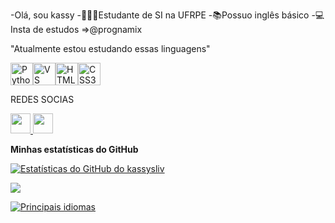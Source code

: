 -Olá, sou kassy
-👩🏽‍💻Estudante de SI na UFRPE
-📚Possuo inglês básico
-💻Insta de estudos =>@prognamix 
<!---
kassysliv/kassysliv is a ✨ special ✨ repository because its `README.md` (this file) appears on your GitHub profile.
You can click the Preview link to take a look at your changes.
--->

<p align="left">
<p>"Atualmente estou estudando essas linguagens"</p>
<a href="https://www.python.org/" target="_blank" rel="noreferrer"><img src="https://raw.githubusercontent.com/danielcranney/readme-generator/main/public/icons/skills/python-colored.svg" width="36" height="36" alt="Python" /></a><a href="https://code.visualstudio.com/" target="_blank" rel="noreferrer"><img src="https://raw.githubusercontent.com/danielcranney/readme-generator/main/public/icons/skills/visualstudiocode.svg" width="36" height="36" alt="VS Code" /></a><a href="https://developer.mozilla.org/en-US/docs/Glossary/HTML5" target="_blank" rel="noreferrer"><img src="https://raw.githubusercontent.com/danielcranney/readme-generator/main/public/icons/skills/html5-colored.svg" width="36" height="36" alt="HTML5" /></a><a href="https://www.w3.org/TR/CSS/#css" target="_blank" rel="noreferrer"><img src="https://raw.githubusercontent.com/danielcranney/readme-generator/main/public/icons/skills/css3-colored.svg" width="36" height="36" alt="CSS3" /></a>
                </p> REDES SOCIAS
              <p align="left"> <a href="https://www.github.com/kassysliv" target="_blank" rel="noreferrer"> <picture> <source media="(prefers-color-scheme: dark)" srcset="https://raw.githubusercontent.com/danielcranney/readme-generator/main/public/icons/socials/github-dark.svg" /> <source media="(prefers-color-scheme: light)" srcset="https://raw.githubusercontent.com/danielcranney/readme-generator/main/public/icons/socials/github.svg" /> <img src="https://raw.githubusercontent.com/danielcranney/readme-generator/main/public/icons/socials/github.svg" width="32" height="32" /> </picture> </a> <a href="http://www.instagram.com/kassysliv" target="_blank" rel="noreferrer"> <picture> <source media="(prefere-esquema-de-cores: escuro)" srcset="https://raw.githubusercontent.com/danielcranney/readme-generator/main/public/icons/socials/instagram-dark.svg" /> <source media="(prefere-esquema-de-cores: claro)" srcset="https://raw.githubusercontent.com/danielcranney/readme-generator/main/public/icons/socials/instagram.svg" /> <img src="https://raw.githubusercontent.com/danielcranney/readme-generator/main/public/icons/socials/instagram.svg" width="32" altura="32" /> </imagem> </a> </p>


<b>Minhas estatísticas do GitHub</b>

<a href="http://www.github.com/kassysliv"><img src="https://github-readme-stats.vercel.app/api?username=kassysliv&show_icons=true&hide=&count_private=true&title_color=ec4899&text_color=ec4899&icon_color=22c55e&bg_color=000000&hide_border=true&show_icons=true" alt="Estatísticas do GitHub do kassysliv" /></a>

<a href="http://www.github.com/kassysliv"><img src="https://github-readme-streak-stats.herokuapp.com/?user=kassysliv&stroke=22c55e&background=000000&ring=ec4899&fire=ec4899&currStreakNum=22c55e&currStreakLabel=ec4899&sideNums=22c55e&sideLabels=22c55e&dates=22c55e&hide_border=true" /></a>

<a href="https://github.com/kassysliv" align="left"><img src="https://github-readme-stats.vercel.app/api/top-langs/?username=kassysliv&langs_count=10&title_color=ec4899&text_color=ec4899&icon_color=22c55e&bg_color=000000&hide_border=true&locale=en&custom_title=Top%20%Languages" alt="Principais idiomas" /></a>

